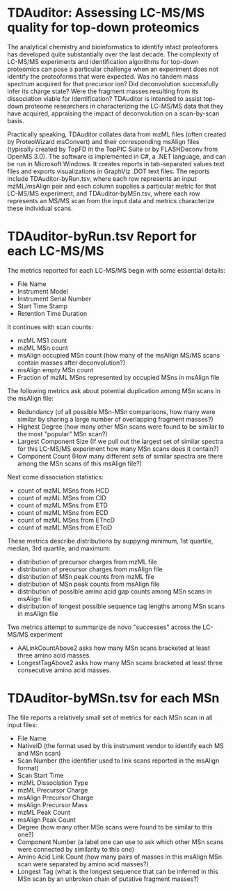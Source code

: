 # TDAuditor: Assessing LC-MS/MS quality for top-down proteomics
The analytical chemistry and bioinformatics to identify intact proteoforms has developed quite substantially over the last decade.  The complexity of LC-MS/MS experiments and identification algorithms for top-down proteomics can pose a particular challenge when an experiment does not identify the proteoforms that were expected.  Was no tandem mass spectrum acquired for that precursor ion?  Did deconvolution successfully infer its charge state?  Were the fragment masses resulting from its dissociation viable for identification?  TDAuditor is intended to assist top-down proteome researchers in characterizing the LC-MS/MS data that they have acquired, appraising the impact of deconvolution on a scan-by-scan basis.

Practically speaking, TDAuditor collates data from mzML files (often created by ProteoWizard msConvert) and their corresponding msAlign files (typically created by TopFD in the TopPIC Suite or by FLASHDeconv from OpenMS 3.0).  The software is implemented in C#, a .NET language, and can be run in Microsoft Windows.  It creates reports in tab-separated values text files and exports visualizations in GraphViz .DOT text files.  The reports include TDAuditor-byRun.tsv, where each row represents an input mzML/msAlign pair and each column supplies a particular metric for that LC-MS/MS experiment, and TDAuditor-byMSn.tsv, where each row represents an MS/MS scan from the input data and metrics characterize these individual scans.

# TDAuditor-byRun.tsv Report for each LC-MS/MS
The metrics reported for each LC-MS/MS begin with some essential details:
* File Name
* Instrument Model
* Instrument Serial Number
* Start Time Stamp
* Retention Time Duration

It continues with scan counts:
* mzML MS1 count
* mzML MSn count
* msAlign occupied MSn count (how many of the msAlign MS/MS scans contain masses after deconvolution?)
* msAlign empty MSn count
* Fraction of mzML MSns represented by occupied MSns in msAlign file

The following metrics ask about potential duplication among MSn scans in the msAlign file:
* Redundancy (of all possible MSn-MSn comparisons, how many were similar by sharing a large number of overlapping fragment masses?)
* Highest Degree (how many other MSn scans were found to be similar to the most "popular" MSn scan?)
* Largest Component Size (If we pull out the largest set of similar spectra for this LC-MS/MS experiment how many MSn scans does it contain?)
* Component Count (How many different sets of similar spectra are there among the MSn scans of this msAlign file?)

Next come dissociation statistics:
* count of mzML MSns from HCD
* count of mzML MSns from CID
* count of mzML MSns from ETD
* count of mzML MSns from ECD
* count of mzML MSns from EThcD
* count of mzML MSns from ETciD

These metrics describe distributions by suppying minimum, 1st quartile, median, 3rd quartile, and maximum:
* distribution of precursor charges from mzML file
* distribution of precursor charges from msAlign file
* distribution of MSn peak counts from mzML file
* distribution of MSn peak counts from msAlign file
* distribution of possible amino acid gap counts among MSn scans in msAlign file
* distribution of longest possible sequence tag lengths among MSn scans in msAlign file

Two metrics attempt to summarize de novo "successes" across the LC-MS/MS experiment
* AALinkCountAbove2 asks how many MSn scans bracketed at least three amino acid masses.
* LongestTagAbove2 asks how many MSn scans bracketed at least three consecutive amino acid masses.

# TDAuditor-byMSn.tsv for each MSn
The file reports a relatively small set of metrics for each MSn scan in all input files:
* File Name
* NativeID (the format used by this instrument vendor to identify each MS and MSn scan)
* Scan Number (the identifier used to link scans reported in the msAlign format)
* Scan Start Time
* mzML Dissociation Type
* mzML Precursor Charge
* msAlign Precursor Charge
* msAlign Precursor Mass
* mzML Peak Count
* msAlign Peak Count
* Degree (how many other MSn scans were found to be similar to this one?)
* Component Number (a label one can use to ask which other MSn scans were connected by similarity to this one)
* Amino Acid Link Count (how many pairs of masses in this msAlign MSn scan were separated by amino acid masses?)
* Longest Tag (what is the longest sequence that can be inferred in this MSn scan by an unbroken chain of putative fragment masses?)
